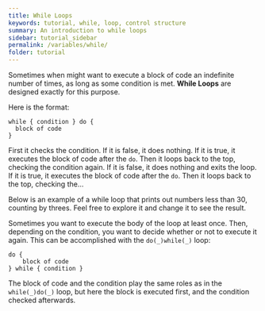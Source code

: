 ```yaml
---
title: While Loops
keywords: tutorial, while, loop, control structure
summary: An introduction to while loops
sidebar: tutorial_sidebar
permalink: /variables/while/
folder: tutorial
---
```

Sometimes when might want to execute a block of code an indefinite number
of times, as long as some condition is met. **While Loops** are designed exactly for
this purpose.

Here is the format:

```
while { condition } do {
  block of code
}
```

First it checks the condition. If it is false, it does nothing. If it is true, it
executes the block of code after the `do`. Then it loops back to the top, checking
the condition again. If it is false, it does nothing and exits the loop. If it is true, it executes the
block of code after the `do`. Then it loops back to the top, checking the...

Below is an example of a while loop that prints out numbers less than 30, counting
by threes. Feel free to explore it and change it to see the result.
<object id="example-1" data="{{site.editor}}?while" width="100%" height="550px"> </object>

Sometimes you want to execute the body of the loop at least once.  Then, depending
on the condition, you want to decide whether or not to execute it again. 
This can be accomplished with the `do(_)while(_)` loop:

```
do { 
    block of code 
} while { condition }
```

The block of code and the condition play the same roles as in the `while(_)do(_)` loop,
but here the block is executed first, and the condition checked afterwards.
